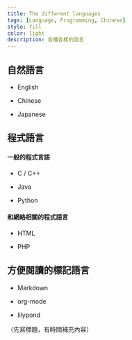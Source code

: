 ```yaml
---
title: The different languages
tags: [Language, Programming, Chinese]
style: fill
color: light
description: 各種各樣的語言
---
```


## 自然語言

* English

* Chinese

* Japanese

## 程式語言

#### 一般的程式言語

* C / C++

* Java

* Python 

#### 和網絡相關的程式語言

* HTML

* PHP

## 方便閱讀的標記語言

* Markdown

* org-mode

* lilypond

（先寫標題，有時間補充內容）
